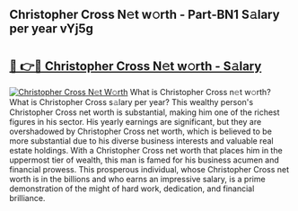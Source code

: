 ## Christopher Cross N𝚎t w𝚘rth - Part-BN1 S𝚊lary per year vYj5g

# <h2><a href="http://gc0q4k.nevu.top/?p=Christopher+Cross">🔗 👉🔴 Christopher Cross N𝚎t w𝚘rth - S𝚊lary</a></h2>

[![Christopher Cross N𝚎t W𝚘rth](https://i.imgur.com/Oavwk0R.jpeg)](http://gc0q4k.nevu.top/?p=Christopher+Cross)
What is Christopher Cross n𝚎t w𝚘rth? What is Christopher Cross s𝚊lary per year?
This wealthy person's Christopher Cross net worth is substantial, making him one of the richest figures in his sector. His yearly earnings are significant, but they are overshadowed by Christopher Cross net worth, which is believed to be more substantial due to his diverse business interests and valuable real estate holdings. With a Christopher Cross net worth that places him in the uppermost tier of wealth, this man is famed for his business acumen and financial prowess. This prosperous individual, whose Christopher Cross net worth is in the billions and who earns an impressive salary, is a prime demonstration of the might of hard work, dedication, and financial brilliance.
